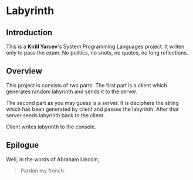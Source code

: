 # Labyrinth
## Introduction 
This is a **Kirill Yarcev**'s System Programming Languages project. It writen only to pass the exam. No politics, no snots, no 
quotes, no long reflections. 

## Overview
This project is consists of two parts. The first part is a client which generates random labyrinth and sends it to the server. 

The second part as you may guess is a server. It is deciphers the string which has been generated by client and passes the 
labyrinth. After that server sends labyrinth back to the client.

Client writes labyrinth to the console.

## Epilogue

Well, in the words of Abraham Lincoln,

>Pardon my french.
